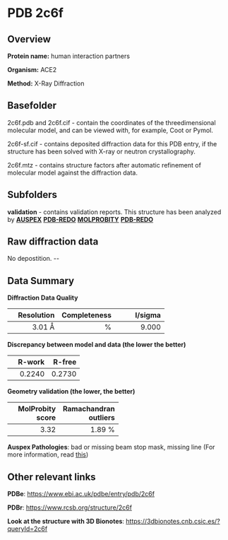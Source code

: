 # PDB 2c6f

## Overview

**Protein name:** human interaction partners

**Organism:** ACE2

**Method:** X-Ray Diffraction

## Basefolder

2c6f.pdb and 2c6f.cif - contain the coordinates of the threedimensional molecular model, and can be viewed with, for example, Coot or Pymol.

2c6f-sf.cif - contains deposited diffraction data for this PDB entry, if the structure has been solved with X-ray or neutron crystallography.

2c6f.mtz - contains structure factors after automatic refinement of molecular model against the diffraction data.

## Subfolders





**validation** - contains validation reports. This structure has been analyzed by [**AUSPEX**](https://github.com/thorn-lab/coronavirus_structural_task_force/tree/master/pdb/human_interaction_partners/ACE2/2c6f/validation/auspex) [**PDB-REDO**](https://github.com/thorn-lab/coronavirus_structural_task_force/tree/master/pdb/human_interaction_partners/ACE2/2c6f/validation/pdb-redo) [**MOLPROBITY**](https://github.com/thorn-lab/coronavirus_structural_task_force/tree/master/pdb/human_interaction_partners/ACE2/2c6f/validation/molprobity) [**PDB-REDO**](https://github.com/thorn-lab/coronavirus_structural_task_force/blob/master/pdb/human_interaction_partners/ACE2/2c6f/validation/Xtriage_output.log) 

## Raw diffraction data

No depostition. --<br> 

## Data Summary
**Diffraction Data Quality**

|   | Resolution | Completeness| I/sigma |
|---|-------------:|----------------:|--------------:|
|   |3.01 Å|      %|<img width=50/>9.000|

**Discrepancy between model and data (the lower the better)**

|   | **R-work**| **R-free**   
|---|-------------:|----------------:|           
||  0.2240|  0.2730|

**Geometry validation (the lower, the better)**

|   |**MolProbity<br>score**| **Ramachandran<br>outliers** 
|---|-------------:|----------------:|
||  3.32|  1.89 %|

**Auspex Pathologies**: bad or missing beam stop mask, missing line (For more information, read [this](https://github.com/thorn-lab/coronavirus_structural_task_force/blob/master/pdb/human_interaction_partners/ACE2/2c6f/validation/auspex/2c6f_auspex_comments.txt))

 



## Other relevant links 
**PDBe**:  https://www.ebi.ac.uk/pdbe/entry/pdb/2c6f
 
**PDBr**: https://www.rcsb.org/structure/2c6f 

**Look at the structure with 3D Bionotes**: https://3dbionotes.cnb.csic.es/?queryId=2c6f

